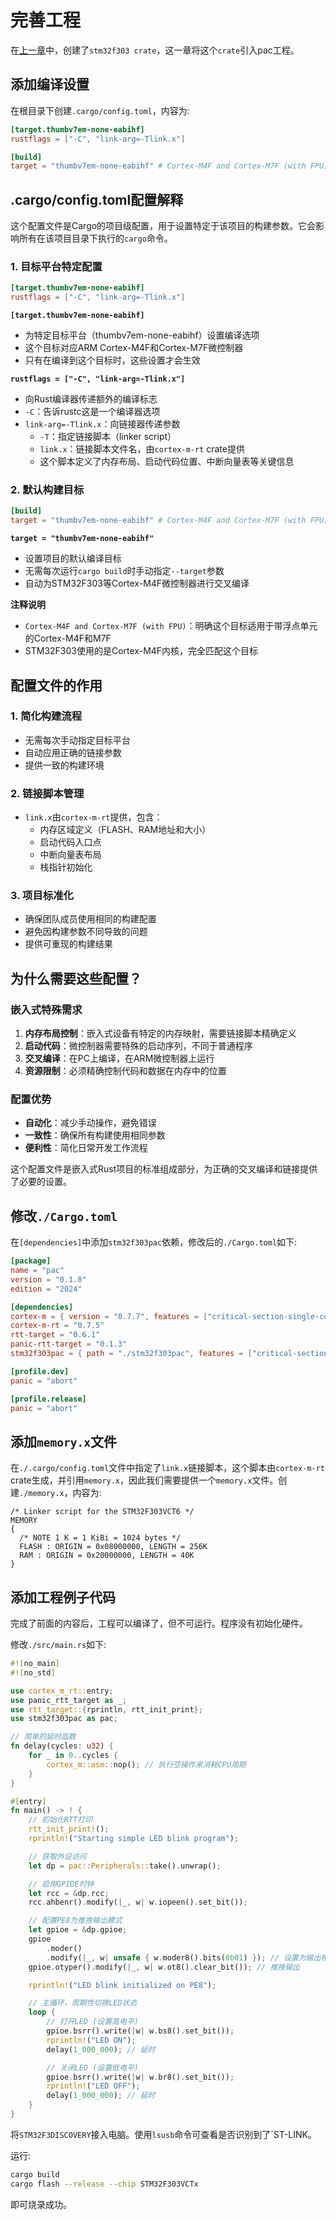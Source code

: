 # 完善工程

在[上一章](./创建PAC库.md)中，创建了`stm32f303 crate`，这一章将这个`crate`引入pac工程。

## 添加编译设置

在根目录下创建`.cargo/config.toml`，内容为:
```toml
[target.thumbv7em-none-eabihf]
rustflags = ["-C", "link-arg=-Tlink.x"]

[build]
target = "thumbv7em-none-eabihf" # Cortex-M4F and Cortex-M7F (with FPU)
```

## .cargo/config.toml配置解释

这个配置文件是Cargo的项目级配置，用于设置特定于该项目的构建参数。它会影响所有在该项目目录下执行的`cargo`命令。

### 1. 目标平台特定配置
```toml
[target.thumbv7em-none-eabihf]
rustflags = ["-C", "link-arg=-Tlink.x"]
```

**`[target.thumbv7em-none-eabihf]`**
- 为特定目标平台（thumbv7em-none-eabihf）设置编译选项
- 这个目标对应ARM Cortex-M4F和Cortex-M7F微控制器
- 只有在编译到这个目标时，这些设置才会生效

**`rustflags = ["-C", "link-arg=-Tlink.x"]`**
- 向Rust编译器传递额外的编译标志
- `-C`：告诉rustc这是一个编译器选项
- `link-arg=-Tlink.x`：向链接器传递参数
  - `-T`：指定链接脚本（linker script）
  - `link.x`：链接脚本文件名，由`cortex-m-rt` crate提供
  - 这个脚本定义了内存布局、启动代码位置、中断向量表等关键信息

### 2. 默认构建目标
```toml
[build]
target = "thumbv7em-none-eabihf" # Cortex-M4F and Cortex-M7F (with FPU)
```

**`target = "thumbv7em-none-eabihf"`**
- 设置项目的默认编译目标
- 无需每次运行`cargo build`时手动指定`--target`参数
- 自动为STM32F303等Cortex-M4F微控制器进行交叉编译

**注释说明**
- `Cortex-M4F and Cortex-M7F (with FPU)`：明确这个目标适用于带浮点单元的Cortex-M4F和M7F
- STM32F303使用的是Cortex-M4F内核，完全匹配这个目标

## 配置文件的作用

### 1. **简化构建流程**
- 无需每次手动指定目标平台
- 自动应用正确的链接参数
- 提供一致的构建环境

### 2. **链接脚本管理**
- `link.x`由`cortex-m-rt`提供，包含：
  - 内存区域定义（FLASH、RAM地址和大小）
  - 启动代码入口点
  - 中断向量表布局
  - 栈指针初始化

### 3. **项目标准化**
- 确保团队成员使用相同的构建配置
- 避免因构建参数不同导致的问题
- 提供可重现的构建结果

## 为什么需要这些配置？

### 嵌入式特殊需求
1. **内存布局控制**：嵌入式设备有特定的内存映射，需要链接脚本精确定义
2. **启动代码**：微控制器需要特殊的启动序列，不同于普通程序
3. **交叉编译**：在PC上编译，在ARM微控制器上运行
4. **资源限制**：必须精确控制代码和数据在内存中的位置

### 配置优势
- **自动化**：减少手动操作，避免错误
- **一致性**：确保所有构建使用相同参数
- **便利性**：简化日常开发工作流程

这个配置文件是嵌入式Rust项目的标准组成部分，为正确的交叉编译和链接提供了必要的设置。


## 修改`./Cargo.toml`

在`[dependencies]`中添加`stm32f303pac`依赖，修改后的`./Cargo.toml`如下:
```toml
[package]
name = "pac"
version = "0.1.0"
edition = "2024"

[dependencies]
cortex-m = { version = "0.7.7", features = ["critical-section-single-core"] }
cortex-m-rt = "0.7.5"
rtt-target = "0.6.1"
panic-rtt-target = "0.1.3"
stm32f303pac = { path = "./stm32f303pac", features = ["critical-section"] }

[profile.dev]
panic = "abort"

[profile.release]
panic = "abort"
```

## 添加`memory.x`文件

在`./.cargo/config.toml`文件中指定了`link.x`链接脚本，这个脚本由`cortex-m-rt` crate生成，并引用`memory.x`，因此我们需要提供一个`memory.x`文件。创建`./memory.x`，内容为:
```text
/* Linker script for the STM32F303VCT6 */
MEMORY
{
  /* NOTE 1 K = 1 KiBi = 1024 bytes */
  FLASH : ORIGIN = 0x08000000, LENGTH = 256K
  RAM : ORIGIN = 0x20000000, LENGTH = 40K
}
```

## 添加工程例子代码

完成了前面的内容后，工程可以编译了，但不可运行。程序没有初始化硬件。

修改`./src/main.rs`如下:
```rust
#![no_main]
#![no_std]

use cortex_m_rt::entry;
use panic_rtt_target as _;
use rtt_target::{rprintln, rtt_init_print};
use stm32f303pac as pac;

// 简单的延时函数
fn delay(cycles: u32) {
    for _ in 0..cycles {
        cortex_m::asm::nop(); // 执行空操作来消耗CPU周期
    }
}

#[entry]
fn main() -> ! {
    // 初始化RTT打印
    rtt_init_print!();
    rprintln!("Starting simple LED blink program");

    // 获取外设访问
    let dp = pac::Peripherals::take().unwrap();

    // 启用GPIOE时钟
    let rcc = &dp.rcc;
    rcc.ahbenr().modify(|_, w| w.iopeen().set_bit());

    // 配置PE8为推挽输出模式
    let gpioe = &dp.gpioe;
    gpioe
        .moder()
        .modify(|_, w| unsafe { w.moder8().bits(0b01) }); // 设置为输出模式
    gpioe.otyper().modify(|_, w| w.ot8().clear_bit()); // 推挽输出

    rprintln!("LED blink initialized on PE8");

    // 主循环，周期性切换LED状态
    loop {
        // 打开LED (设置高电平)
        gpioe.bsrr().write(|w| w.bs8().set_bit());
        rprintln!("LED ON");
        delay(1_000_000); // 延时

        // 关闭LED (设置低电平)
        gpioe.bsrr().write(|w| w.br8().set_bit());
        rprintln!("LED OFF");
        delay(1_000_000); // 延时
    }
}

```
将`STM32F3DISCOVERY`接入电脑。使用`lsusb`命令可查看是否识别到了`ST-LINK。

运行:
```bash
cargo build
cargo flash --release --chip STM32F303VCTx
```
即可烧录成功。